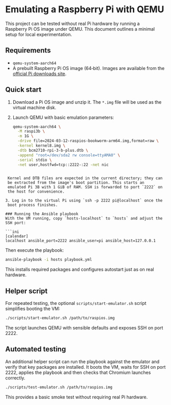 # Emulating a Raspberry Pi with QEMU

This project can be tested without real Pi hardware by running a
Raspberry Pi OS image under QEMU. This document outlines a minimal
setup for local experimentation.

## Requirements
* `qemu-system-aarch64`
* A prebuilt Raspberry Pi OS image (64‑bit). Images are available from
  the [official Pi downloads site](https://www.raspberrypi.com/software/operating-systems/).

## Quick start
1. Download a Pi OS image and unzip it. The `*.img` file will be used
   as the virtual machine disk.
2. Launch QEMU with basic emulation parameters:

   ```bash
   qemu-system-aarch64 \
     -M raspi3b \
     -m 1G \
     -drive file=2024-03-12-raspios-bookworm-arm64.img,format=raw \
     -kernel kernel8.img \
     -dtb bcm2710-rpi-3-b-plus.dtb \
     -append "root=/dev/sda2 rw console=ttyAMA0" \
     -serial stdio \
     -net user,hostfwd=tcp::2222-:22 -net nic
  ```

   Kernel and DTB files are expected in the current directory; they can
   be extracted from the image's boot partition. This starts an
   emulated Pi 3B with 1 GiB of RAM. SSH is forwarded to port `2222` on
   the host for convenience.

3. Log in to the virtual Pi using `ssh -p 2222 pi@localhost` once the
   boot process finishes.

### Running the Ansible playbook
With the VM running, copy `hosts-localhost` to `hosts` and adjust the
SSH port:

```ini
[calendar]
localhost ansible_port=2222 ansible_user=pi ansible_host=127.0.0.1
```

Then execute the playbook:

```bash
ansible-playbook -i hosts playbook.yml
```

This installs required packages and configures autostart just as on
real hardware.

## Helper script
For repeated testing, the optional `scripts/start-emulator.sh` script
simplifies booting the VM:

```bash
./scripts/start-emulator.sh /path/to/raspios.img
```

The script launches QEMU with sensible defaults and exposes SSH on
port 2222.

## Automated testing
An additional helper script can run the playbook against the emulator and verify that key packages are installed. It boots the VM, waits for SSH on port 2222, applies the playbook and then checks that Chromium launches correctly.

```bash
./scripts/test-emulator.sh /path/to/raspios.img
```

This provides a basic smoke test without requiring real Pi hardware.
